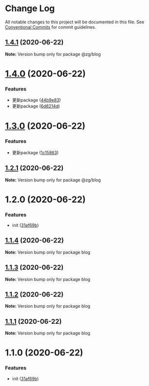 # Change Log

All notable changes to this project will be documented in this file.
See [Conventional Commits](https://conventionalcommits.org) for commit guidelines.

## [1.4.1](https://github.com/KingGanZeng/learn-lerna/compare/@zg/blog@1.4.0...@zg/blog@1.4.1) (2020-06-22)

**Note:** Version bump only for package @zg/blog





# [1.4.0](https://github.com/KingGanZeng/learn-lerna/compare/@zg/blog@1.3.0...@zg/blog@1.4.0) (2020-06-22)


### Features

* 更新package ([44b9e83](https://github.com/KingGanZeng/learn-lerna/commit/44b9e83e0cba05b1948b35911e1a16c4b0706fee))
* 更新package ([6d6214d](https://github.com/KingGanZeng/learn-lerna/commit/6d6214d585554eed4416986dc471f113ad69de13))





# [1.3.0](https://github.com/KingGanZeng/learn-lerna/compare/@zg/blog@1.2.1...@zg/blog@1.3.0) (2020-06-22)


### Features

* 更新package ([1c15863](https://github.com/KingGanZeng/learn-lerna/commit/1c15863bd8f0ecc447506a4f8ba63d93e1517139))





## [1.2.1](https://github.com/KingGanZeng/learn-lerna/compare/@zg/blog@1.2.0...@zg/blog@1.2.1) (2020-06-22)

**Note:** Version bump only for package @zg/blog





# 1.2.0 (2020-06-22)


### Features

* init ([31af69b](https://github.com/KingGanZeng/learn-lerna/commit/31af69b3efd65b460f761db560d49c55388fc10a))





## [1.1.4](https://github.com/KingGanZeng/learn-lerna/compare/blog@1.1.3...blog@1.1.4) (2020-06-22)

**Note:** Version bump only for package blog





## [1.1.3](https://github.com/KingGanZeng/learn-lerna/compare/blog@1.1.2...blog@1.1.3) (2020-06-22)

**Note:** Version bump only for package blog





## [1.1.2](https://github.com/KingGanZeng/learn-lerna/compare/blog@1.1.1...blog@1.1.2) (2020-06-22)

**Note:** Version bump only for package blog





## [1.1.1](https://github.com/KingGanZeng/learn-lerna/compare/blog@1.1.0...blog@1.1.1) (2020-06-22)

**Note:** Version bump only for package blog





# 1.1.0 (2020-06-22)


### Features

* init ([31af69b](https://github.com/KingGanZeng/learn-lerna/commit/31af69b3efd65b460f761db560d49c55388fc10a))
